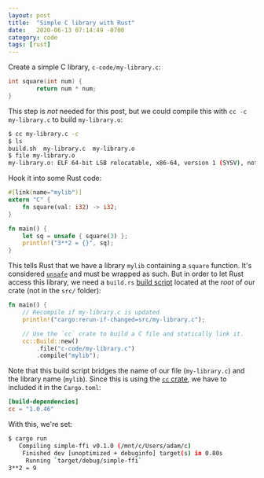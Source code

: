 ```yaml
---
layout: post
title:  "Simple C library with Rust"
date:   2020-06-13 07:14:49 -0700
category: code
tags: [rust]
---
```


Create a simple C library, `c-code/my-library.c`:

```c
int square(int num) {
        return num * num;
}
```

This step is _not_ needed for this post, but we could compile this with `cc -c my-library.c` to build `my-library.o`:

```bash
$ cc my-library.c -c
$ ls
build.sh  my-library.c  my-library.o
$ file my-library.o
my-library.o: ELF 64-bit LSB relocatable, x86-64, version 1 (SYSV), not stripped
```

Hook it into some Rust code:

```rust
#[link(name="mylib")]
extern "C" {
    fn square(val: i32) -> i32;
}

fn main() {
    let sq = unsafe { square(3) };
    println!("3**2 = {}", sq);
}
```

This tells Rust that we have a library `mylib` containing a `square` function. It's considered [`unsafe`](https://doc.rust-lang.org/book/ch19-01-unsafe-rust.html) and must be wrapped as such. But in order to let Rust access this library, we need a `build.rs` [build script](https://doc.rust-lang.org/cargo/reference/build-scripts.html) located at the _root_ of our crate (not in the `src/` folder):

```rust
fn main() {
    // Recompile if my-library.c is updated
    println!("cargo:rerun-if-changed=src/my-library.c");

    // Use the `cc` crate to build a C file and statically link it.
    cc::Build::new()
        .file("c-code/my-library.c")
        .compile("mylib");
```

Note that this build script bridges the name of our file (`my-library.c`) and the library name (`mylib`). Since this is using the [`cc` crate](https://crates.io/crates/cc), we have to included it in the `Cargo.toml`:

```toml
[build-dependencies]
cc = "1.0.46"
```

With this, we're set:

```bash
$ cargo run
   Compiling simple-ffi v0.1.0 (/mnt/c/Users/adam/c)
    Finished dev [unoptimized + debuginfo] target(s) in 0.80s
     Running `target/debug/simple-ffi`
3**2 = 9
```

